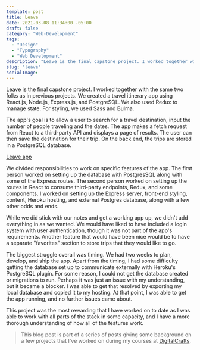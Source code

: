 ```yaml
---
template: post
title: Leave 
date: 2021-03-08 11:34:00 -05:00
draft: false
category: "Web-Development"
tags:
  - "Design"
  - "Typography"
  - "Web Development"
description: "Leave is the final capstone project. I worked together with the same two folks as in previous projects. We created a travel itinerary app using React.js, Node.js, Express.js, and PostgreSQL. We also used Redux to manage state. For styling, we used Sass and Bulma."
slug: "leave"
socialImage:
---
```


Leave is the final capstone project. I worked together with the same two folks as in previous projects. We created a travel itinerary app using React.js, Node.js, Express.js, and PostgreSQL. We also used Redux to manage state. For styling, we used Sass and Bulma.

The app's goal is to allow a user to search for a travel destination, input the number of people traveling and the dates. The app makes a fetch request from React to a third-party API and displays a page of results. The user can then save the destination for their trip. On the back end, the trips are stored in a PostgreSQL database. 

[Leave app](https://powerful-brushlands-03027.herokuapp.com/)

We divided responsibilities to work on specific features of the app. The first person worked on setting up the database with PostgresSQL along with some of the Express routes. The second person worked on setting up the routes in React to consume third-party endpoints, Redux, and some components. I worked on setting up the Express server, front-end styling, content, Heroku hosting, and external Postgres database, along with a few other odds and ends. 

While we did stick with our notes and get a working app up, we didn't add everything in as we wanted. We would have liked to have included a login system with user authentication, though it was not part of the app's requirements. Another feature that would have been nice would be to have a separate "favorites" section to store trips that they would like to go. 

The biggest struggle overall was timing. We had two weeks to plan, develop, and ship the app. Apart from the timing, I had some difficulty getting the database set up to communicate externally with Heroku's PostgreSQL plugin. For some reason, I could not get the database created or migrations to run. Perhaps it was just an issue with my understanding, but it became a blocker. I was able to get that resolved by exporting my local database and copied it to my hosting. At that point, I was able to get the app running, and no further issues came about. 

This project was the most rewarding that I have worked on to date as I was able to work with all parts of the stack in some capacity, and I have a more thorough understanding of how all of the features work.  

> This blog post is part of a series of posts giving some background on a few projects that I've worked on during my courses at [DigitalCrafts](https://www.digitalcrafts.com/).